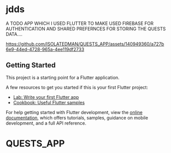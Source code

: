 # jdds

A TODO APP WHICH I USED FLUTTER TO MAKE
USED FIREBASE FOR AUTHENTICATION AND SHARED PREFERNCES FOR STORING THE QUESTS DATA....




https://github.com/ISOLATEDMAN/QUESTS_APP/assets/140949360/a727b6e9-44ed-4728-965a-4ee119df2733







## Getting Started

This project is a starting point for a Flutter application.

A few resources to get you started if this is your first Flutter project:

- [Lab: Write your first Flutter app](https://docs.flutter.dev/get-started/codelab)
- [Cookbook: Useful Flutter samples](https://docs.flutter.dev/cookbook)

For help getting started with Flutter development, view the
[online documentation](https://docs.flutter.dev/), which offers tutorials,
samples, guidance on mobile development, and a full API reference.
# QUESTS_APP

